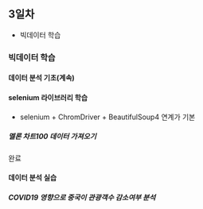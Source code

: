 ## 3일차

- 빅데이터 학습

### 빅데이터 학습

#### 데이터 분석 기초(계속)

#### selenium 라이브러리 학습

- selenium + ChromDriver + BeautifulSoup4 연계가 기본

##### 멜론 차트100 데이터 가져오기

완료

#### 데이터 분석 실습

##### COVID19 영향으로 중국이 관광객수 감소여부 분석
